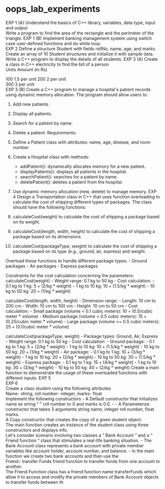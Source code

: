 # oops_lab_experiments

EXP 1 (A)  Understand the basics of C++ library, variables, data type,  input and output  
Write a program to find the area of the rectangle and the perimeter of the triangle. 
EXP 1 (B)  Implement banking management system using switch case user-defined functions and do while 
loop.  
EXP 2   Define a structure Student with fields rollNo, name, age, and marks. Create an array of 10 Student 
structures and initialize it with sample data. Write a C++ program to display the details of all 
students. 
EXP 3 (A) Create a class in C++ electricity to find the bill of a person    
Units  Amount (in Rs)  
 
 
100  1.5 per unit   200  2 per unit  
300  3 per unit  
EXP 3 (B) Create a C++ program to manage a hospital's patient records using dynamic memory allocation. 
The program should allow users to: 
1. Add new patients. 
2. Display all patients. 
3. Search for a patient by name. 
4. Delete a patient. 
Requirements: 
1. Define a Patient class with attributes: name, age, disease, and room number. 
2. Create a Hospital class with methods: 
    - addPatient(): dynamically allocates memory for a new patient. 
    - displayPatients(): displays all patients in the hospital. 
    - searchPatient(): searches for a patient by name. 
    - deletePatient(): deletes a patient from the hospital. 
3. Use dynamic memory allocation (new, delete) to manage memory. 
EXP 4 Design a Transportation class in C++ that uses function overloading to calculate the cost of 
shipping different types of packages. The class should have the following functions: 
 
1. calculateCost(weight) to calculate the cost of shipping a package based on its weight. 
2. calculateCost(length, width, height) to calculate the cost of shipping a package based on its 
dimensions. 
3. calculateCost(packageType, weight) to calculate the cost of shipping a package based on its 
type (e.g., ground, air, express) and weight. 
 
Overload these functions to handle different package types: - Ground packages - Air packages - Express packages 
 
Constraints for the cost calculation concerning the parameters: 
calculateCost(weight) - Weight range: 0.1 kg to 50 kg - Cost calculation: 
    - 0.1 kg to 1 kg: $5 + ($2/kg * weight) 
    - 1 kg to 10 kg: $10 + ($1.5/kg * weight) 
    - 10 kg to 50 kg: $20 + ($1/kg * weight) 
 
calculateCost(length, width, height) - Dimension range: 
    - Length: 10 cm to 200 cm 
    - Width: 10 cm to 100 cm 
    - Height: 10 cm to 50 cm - Cost calculation: 
    - Small package (volume < 0.1 cubic meters): $10 + ($0.5/cubic meter * volume) 
    - Medium package (volume < 0.5 cubic meters): $15 + ($0.25/cubic meter * volume) 
    - Large package (volume >= 0.5 cubic meters): $25 + ($0.1/cubic meter * volume) 
 
calculateCost(packageType, weight) - Package types: Ground, Air, Express - Weight range: 0.1 kg to 50 kg - Cost calculation: 
    - Ground package: 
        - 0.1 kg to 1 kg: $5 + ($2/kg * weight) 
        - 1 kg to 10 kg: $10 + ($1.5/kg * weight) 
        - 10 kg to 50 kg: $20 + ($1/kg * weight) 
    - Air package: 
        - 0.1 kg to 1 kg: $10 + ($3/kg * weight) 
        - 1 kg to 10 kg: $20 + ($2/kg * weight) 
        - 10 kg to 50 kg: $30 + ($1.5/kg * weight) 
    - Express package: 
        - 0.1 kg to 1 kg: $15 + ($4/kg * weight) 
        - 1 kg to 10 kg: $30 + ($3/kg * weight) 
        - 10 kg to 50 kg: $40 + ($2/kg * weight) 
Create a main function to demonstrate the usage of these overloaded functions with 
different inputs. 
EXP 5  
EXP 6  
Create a class student using the following attributes   
Name- string, roll number- integer, marks- float   
Implement the following constructors   - 
A Default constructor that initializes name as string “ ”  roll number to 0 and marks is 0.0.   - - 
A Parameterize constructor that takes 3 arguments string name, integer roll number, float 
marks.  
A Copy constructor that creates the copy of a given student object.  
The main function creates an instance of the student class using three constructors and displays 
info.  
Let's consider scenario involving  two  classes a “ Bank Account “ and a “ Friend function “ class 
that stimulates a real-life banking situation.  - 
The Bank Account class represents a bank account with private member variables like account 
holder, account number, and balance.  - 
In the main function we create two bank accounts and then use the   
Friend:: transfer Funds friend function to transfer funds from one account to another.   
The Friend Function class has a friend function name transferFunds which allow it to access 
and modify the private members of Bank Account objects to transfer funds between th
